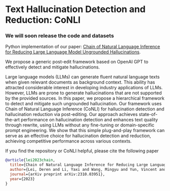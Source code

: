 # Text Hallucination Detection and Reduction: CoNLI

### We will soon release the code and datasets

Python implementation of our paper: [Chain of Natural Language Inference for Reducing Large Language Model Ungrounded Hallucinations](https://arxiv.org/abs/2310.03951).

We propose a generic post-edit framework based on OpenAI GPT to effectively detect and mitigate hallucinations.

Large language models (LLMs) can generate fluent natural language texts when given relevant documents as background context. This ability has attracted considerable interest in developing industry applications of LLMs. However, LLMs are prone to generate hallucinations that are not supported by the provided sources. In this paper, we propose a hierarchical framework to detect and mitigate such ungrounded hallucination. Our framework uses Chain of Natural Language Inference (CoNLI) for hallucination detection and hallucination reduction via post-editing. Our approach achieves state-of-the-art performance on hallucination detection and enhances text quality through rewrite, using LLMs without any fine-tuning or domain-specific prompt engineering. We show that this simple plug-and-play framework can serve as an effective choice for hallucination detection and reduction, achieving competitive performance across various contexts.

If you find the repository or CoNLI helpful, please cite the following paper
```bibtex
@article{lei2023chain,
  title={Chain of Natural Language Inference for Reducing Large Language Model Ungrounded Hallucinations},
  author={Lei, Deren and Li, Yaxi and Wang, Mingyu and Yun, Vincent and Ching, Emily and Kamal, Eslam and others},
  journal={arXiv preprint arXiv:2310.03951},
  year={2023}
}
```

